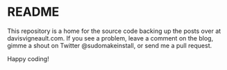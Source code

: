 # README #

This repository is a home for the source code backing up the posts over at davisvigneault.com.  If you see a problem, leave a comment on the blog, gimme a shout on Twitter @sudomakeinstall, or send me a pull request.

Happy coding!